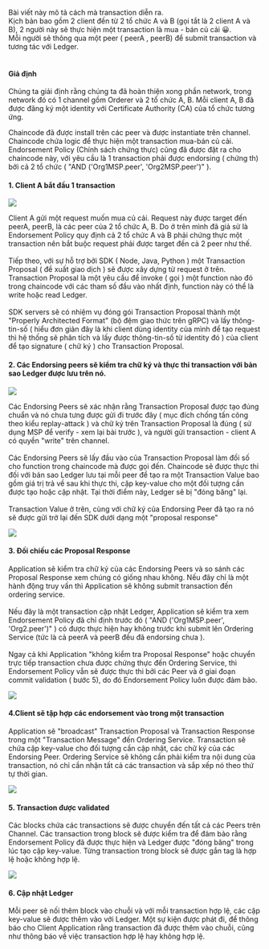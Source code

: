 Bài viết này mô tả cách mà transaction diễn ra. <br>
Kịch bản bao gồm 2 client đến từ 2 tổ chức A và B (gọi tắt là 2 client A và B), 2 người này sẽ thực hiện một transaction là mua - bán củ cải :grinning:. <br>
Mỗi người sẽ thông qua một peer ( peerA , peerB) để submit transaction và tương tác với Ledger.<br><br>
#### Giả định 
Chúng ta giải định rằng chúng ta đã hoàn thiện xong phần network, trong network đó có 1 channel gồm Orderer và  2 tổ chức A, B. Mỗi client A, B đã được đăng ký một identity với Certificate Authority (CA) của tổ chức tương ứng. <br>

Chaincode  đã được install trên các peer và được instantiate trên channel. Chaincode chứa logic để thực hiện một transaction mua-bán củ cải. Endorsement Policy (Chính sách chứng thực) cũng đã được đặt ra cho chaincode này, với yêu cầu là 1 transaction phải được endorsing ( chứng th) bởi cả 2 tổ chức ( "AND ('Org1MSP.peer', 'Org2MSP.peer')" ).

#### 1. Client A bắt đầu 1 transaction

![](https://images.viblo.asia/a54e83fd-2b0d-4589-89d7-b169ccd2c900.png)

Client A gửi một request muốn mua củ cải. Request này được target đến peerA, peerB, là các peer của 2 tổ chức A, B. Do ở trên mình đã giả sử là Endorsement Policy quy định cả 2 tổ chức A và B phải chứng thực một transaction nên bắt buộc request phải được target  đến cả 2 peer như thế. <br><br>
Tiếp theo, với sự hỗ trợ bởi SDK ( Node, Java, Python ) một Transaction Proposal ( đề xuất giao dịch ) sẽ được xây dựng từ request ở trên. Transaction Proposal là một yêu cầu để invoke ( gọi ) một function nào đó trong chaincode với các tham số đầu vào nhất định, function này có thể là write hoặc read Ledger.<br><br>
SDK servers sẽ có nhiệm vụ đóng gói Transaction Proposal thành một  "Properly Architected Format" (bộ đệm giao thức trên gRPC) và lấy thông-tin-số ( hiểu đơn giản đây là khi client dùng identity của mình để tạo request thì hệ thống sẽ phân tích và lấy được thông-tin-số từ identity đó ) của client để tạo signature ( chữ ký ) cho Transaction Proposal. <br>

#### 2. Các Endorsing peers sẽ kiểm tra chữ ký và thực thi transaction với bản sao Ledger được lưu trên nó.

![](https://images.viblo.asia/ad1aaa4b-0127-4bc4-8b69-a3695e2e079f.png)

Các Endorsing Peers sẽ xác nhận rằng Transaction Proposal được tạo đúng chuẩn và nó chưa tưng được gửi đi trước đây ( mục đích chống tấn công theo kiểu replay-attack ) và chữ ký  trên Transaction Proposal là đúng ( sử dụng MSP để verify - xem lại bài trước ), và người gửi transaction - client A có quyền "write" trên channel. 
<br><br>
Các Endorsing Peers sẽ lấy đầu vào của Transaction Proposal làm đối số cho function trong chaincode mà được gọi đến. Chaincode sẽ được thực thi đối với bản sao Ledger lưu tại mỗi peer để tạo ra một Transaction Value bao gồm giá trị trả về sau khi thực thi, cặp key-value cho một đối tượng cần được tạo hoặc cập nhật. Tại thời điểm này, Ledger sẽ bị "đóng băng" lại. <br><br>
Transaction Value ở trên, cùng với chữ ký của Endorsing Peer đã tạo ra nó sẽ được gửi trở lại đến SDK dưới dạng một "proposal response"

![](https://images.viblo.asia/7c9aa90c-2383-4631-8607-7de46d1c1019.png)

#### 3. Đối chiếu các Proposal Response

Application sẽ kiểm tra chữ ký của các Endorsing Peers và so sánh các Proposal Response xem chúng có giống nhau không. Nếu đây chỉ là một hành động truy vấn thì Application sẽ không submit transaction đến ordering service. <br><br>
Nếu đây là một transaction cập nhật Ledger, Application sẽ kiểm tra xem Endorsement Policy đã chỉ định trước đó ( "AND ('Org1MSP.peer', 'Org2.peer')" ) có được thực hiện hay không trước khi submit lên Ordering Service (tức là cả peerA và peerB đều đã endorsing chưa ).<br><br>
Ngay cả khi Application "không kiểm tra Proposal Response" hoặc chuyển trực tiếp transaction chưa được chứng thực đến Ordering Service, thì Endorsement Policy vẫn sẽ được thực thi bởi các Peer và ở giai đoạn commit validation ( bước 5), do đó Endorsement Policy luôn được đảm bảo.

![](https://images.viblo.asia/9a23a785-f996-4eff-8f9d-f49e6fc839a6.png)

#### 4.Client sẽ tập hợp các endorsement vào trong một transaction

Application sẽ "broadcast" Transaction Proposal và Transaction Response trong  một "Transaction Message" đến Ordering Service. Transaction sẽ chứa cặp key-value cho đối tượng cần cập nhật, các chữ ký của các Endorsing Peer. Ordering Service sẽ không cần phải kiểm tra nội dung của transaction, nó chỉ cần nhận tất cả các transaction và sắp xếp nó theo thứ tự thời gian. 

![](https://images.viblo.asia/0f0540f3-4b74-4d35-846d-8205457be260.png)

#### 5. Transaction được validated

Các blocks chứa các transactions sẽ được chuyển đến tất cả các Peers trên Channel. Các transaction trong block sẽ được kiểm tra để đảm bảo rằng Endorsement Policy đã được thực hiện và Ledger được "đóng băng" trong lúc tạo cặp key-value. Từng transaction trong block sẽ được gắn tag là hợp lệ hoặc không hợp lệ. 

![](https://images.viblo.asia/0ca1e3f8-f8b3-45ba-a12b-31f86ea4fa83.png)

#### 6. Cập nhật Ledger

Mỗi peer sẽ nối thêm block vào chuỗi và với mỗi transaction hợp lệ, các cặp key-value sẽ được  thêm vào với Ledger. Một sự kiện được phát đi, để thông báo cho Client Application rằng transaction đã được thêm vào chuỗi, cũng như thông báo về việc transaction hợp lệ hay không hợp lệ.